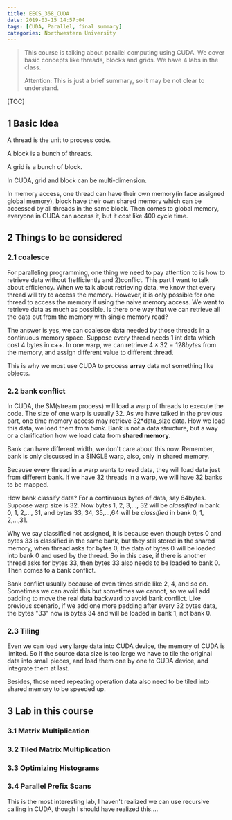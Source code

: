 ```yaml
---
title: EECS_368_CUDA
date: 2019-03-15 14:57:04
tags: [CUDA, Parallel, final summary]
categories: Northwestern University
---
```


> This course is talking about parallel computing using CUDA. We cover basic concepts like threads, blocks and grids. We have 4 labs in the class.
>
> Attention: This is just a brief summary, so it may be not clear to understand.

<!--more-->

[TOC]



## 1 Basic Idea

A thread is the unit to process code.

A block is a bunch of threads.

A grid is a bunch of block.

In CUDA, grid and block can be multi-dimension.

In memory access, one thread can have their own memory(in face assigned global memory), block have their own shared memory which can be accessed by all threads in the same block. Then comes to global memory, everyone in CUDA can access it, but it cost like 400 cycle time.

## 2 Things to be considered

### 2.1 coalesce

For paralleling programming, one thing we need to pay attention to is how to retrieve data without 1)efficiently and 2)conflict. This part I want to talk about efficiency. When we talk about retrieving data, we know that every thread will try to access the memory. However, it is only possible for one thread to access the memory if using the naive memory access. We want to retrieve data as much as possible. Is there one way that we can retrieve all the data out from the memory with single memory read?

The answer is yes, we can coalesce data needed by those threads in a continuous memory space. Suppose every thread needs 1 int data which cost 4 bytes in c++. In one warp, we can retrieve $4 \times 32 = 128bytes$ from the memory, and assign different value to different thread.

This is why we most use CUDA to process **array** data not something like objects.

### 2.2 bank conflict

In CUDA, the SM(stream process) will load a warp of threads to execute the code. The size of one warp is usually 32. As we have talked in the previous part, one time memory access may retrieve 32*data_size data. How we load this data, we load them from *bank*. Bank is not a data structure, but a way or a clarification how we load data from **shared memory**.

Bank can have different width, we don't care about this now. Remember, bank is only discussed in a SINGLE warp, also, only in shared memory.

Because every thread in a warp wants to read data, they will load data just from different bank. If we have 32 threads in a warp, we will have 32 banks to be mapped.

How bank classify data? For a continuous bytes of data, say 64bytes. Suppose warp size is 32. Now bytes 1, 2, 3,…, 32 will be *classified* in bank 0, 1, 2,…, 31, and bytes 33, 34, 35,…,64 will be *classified* in bank 0, 1, 2,…,31.

Why we say classified not assigned, it is because even though bytes 0 and bytes 33 is classified in the same bank, but they still stored in the shared memory, when thread asks for bytes 0, the data of bytes 0 will be loaded into bank 0 and used by the thread. So in this case, if there is another thread asks for bytes 33, then bytes 33 also needs to be loaded to bank 0. Then comes to a bank conflict.

Bank conflict usually because of even times stride like 2, 4, and so on. Sometimes we can avoid this but sometimes we cannot, so we will add padding to move the real data backward to avoid bank conflict. Like previous scenario, if we add one more padding after every 32 bytes data, the bytes "33" now is bytes 34 and will be loaded in bank 1, not bank 0.



### 2.3 Tiling

Even we can load very large data into CUDA device, the memory of CUDA is limited. So if the source data size is too large we have to tile the original data into small pieces, and load them one by one to CUDA device, and integrate them at last.

Besides, those need repeating operation data also need to be tiled into shared memory to be speeded up.

## 3 Lab in this course

### 3.1 Matrix Multiplication

### 3.2 Tiled Matrix Multiplication

### 3.3 Optimizing Histograms

### 3.4  Parallel Prefix Scans

This is the most interesting lab, I haven't realized we can use recursive calling in CUDA, though I should have realized this….